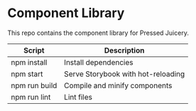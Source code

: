 # Component Library

This repo contains the component library for Pressed Juicery.

| Script        | Description                        |
| ---           | ----                               |
| npm install   | Install dependencies               |
| npm start     | Serve Storybook with hot-reloading |
| npm run build | Compile and minify components      |
| npm run lint  | Lint files                         |
